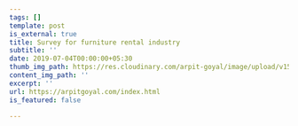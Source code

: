 ```yaml
---
tags: []
template: post
is_external: true
title: Survey for furniture rental industry
subtitle: ''
date: 2019-07-04T00:00:00+05:30
thumb_img_path: https://res.cloudinary.com/arpit-goyal/image/upload/v1562184004/Light%20Brown%20Furniture%20Interior%20Design%20Business%20Card.jpg
content_img_path: ''
excerpt: ''
url: https://arpitgoyal.com/index.html
is_featured: false

---
```

